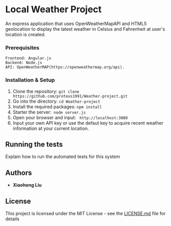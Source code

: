 # Local Weather Project

An express application that uses OpenWeatherMapAPI and HTML5 geolocation to display the latest weather in Celsius and Fahrenheit at user's location is created.

### Prerequisites

```
Frontend: Angular.js
Backend: Node.js
API: OpenWeatherMAP(https://openweathermap.org/api).
```

### Installation & Setup
1. Clone the repository: ```git clone https://github.com/proteus1991/Weather-project.git```
2. Go into the directory: ```cd Weather-project```
3. Install the required packages: ``` npm install ```
4. Starter the server:``` node server.js```
5. Open your browser and input: ``` http://localhost:3000```
6. Input your own API key or use the defaut key to acquire recent weather information at your current location.


## Running the tests

Explain how to run the automated tests for this system

## Authors

* **Xiaohong Liu**

## License

This project is licensed under the MIT License - see the [LICENSE.md](LICENSE.md) file for details
